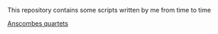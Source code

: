 This repository contains some scripts written by me from time to time




[Anscombes quartets](https://htmlpreview.github.io/?https://github.com/ag999git/jupyter_notebooks/blob/master/Anascombes_quartets_FINAL.html)
